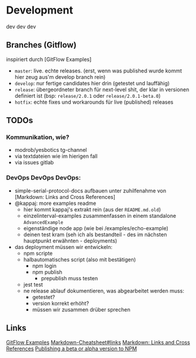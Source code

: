 # Development
dev dev dev

## Branches (Gitflow) 
inspiriert durch [GitFlow Examples]
* `master`: live. echte releases. (erst, wenn was published wurde kommt hier zeug aus'm 
develop branch rein)
* `develop`: nur fertige candidates hier drin (getestet und lauffähig)
* `release`: übergeordneter branch für next-level shit, der klar in versionen 
definiert ist (bsp: `release/2.0.1` oder `release/2.0.1-beta.0`)
* `hotfix`: echte fixes und workarounds für live (published) releases

## TODOs
### Kommunikation, wie?
* modrob/yesbotics tg-channel
* via textdateien wie im hierigen fall
* via issues gitlab

### DevOps DevOps DevOps: 
* simple-serial-protocol-docs aufbauen unter zuhilfenahme von [Markdown: Links and Cross References]
* @kappaj: more examples readme
    * hier kommt kappaj's extrakt rein (aus der `README.md.old`) 
    * einzelinterval-examples zusammenfassen in einem standalone `AdvancedExample`
    * eigenständige node app (wie bei /examples/echo-example)
    * deinen test kram (seh ich als bestandteil - des im nächsten hauptpunkt erwähnten - deployments)
* das deployment müssen wir entwickeln:
    * npm scripte 
    * halbautomatisches script (also mit bestätigen)
        * npm login
        * npm publish
            * prepublish muss testen
    * jest test
    * ne release ablauf dokumentieren, was abgearbeitet werden muss:
        * getestet?
        * version korrekt erhöht?
        * müssen wir zusammen drüber sprechen

## Links
[GitFlow Examples](https://gitversion.readthedocs.io/en/latest/git-branching-strategies/gitflow-examples)
[Markdown-Cheatsheet#links](https://github.com/adam-p/markdown-here/wiki/Markdown-Cheatsheet#links)
[Markdown: Links and Cross References](https://dotnet.github.io/docfx/tutorial/links_and_cross_references.html)
[Publishing a beta or alpha version to NPM](https://medium.com/@kevinkreuzer/publishing-a-beta-or-alpha-version-to-npm-46035b630dd7)